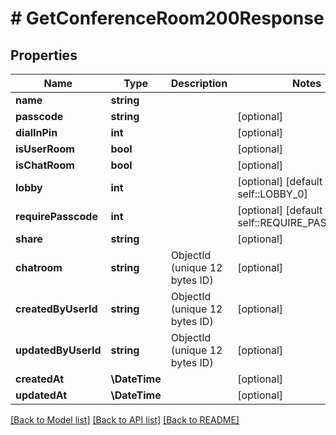 # # GetConferenceRoom200Response

## Properties

Name | Type | Description | Notes
------------ | ------------- | ------------- | -------------
**name** | **string** |  |
**passcode** | **string** |  | [optional]
**dialInPin** | **int** |  | [optional]
**isUserRoom** | **bool** |  | [optional]
**isChatRoom** | **bool** |  | [optional]
**lobby** | **int** |  | [optional] [default to self::LOBBY_0]
**requirePasscode** | **int** |  | [optional] [default to self::REQUIRE_PASSCODE_0]
**share** | **string** |  | [optional]
**chatroom** | **string** | ObjectId (unique 12 bytes ID) | [optional]
**createdByUserId** | **string** | ObjectId (unique 12 bytes ID) | [optional]
**updatedByUserId** | **string** | ObjectId (unique 12 bytes ID) | [optional]
**createdAt** | **\DateTime** |  | [optional]
**updatedAt** | **\DateTime** |  | [optional]

[[Back to Model list]](../../README.md#models) [[Back to API list]](../../README.md#endpoints) [[Back to README]](../../README.md)
